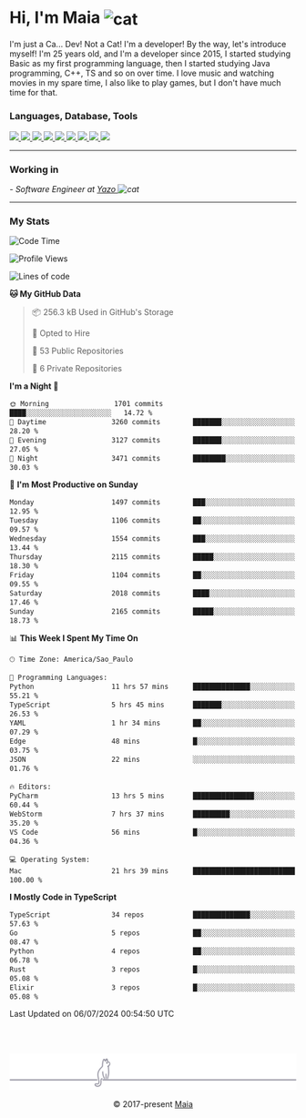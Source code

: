 <h1 align="left">Hi, I'm Maia 
<img src="https://emojis.slackmojis.com/emojis/images/1643509834/36299/black-cat.gif?1643509834" width="50" height="60" align="center"  alt="cat"/>
</h1>

I'm just a Ca... Dev! Not a Cat! I'm a developer! By the way, let's introduce myself!
I'm 25 years old, and I'm a developer since 2015, I started studying Basic as my first programming
language, then I started studying Java programming, C++, TS and so on over time.
I love music and watching movies in my spare time, I also like to play games, but I don't have much time for that.

<h3 align="left">Languages, Database, Tools</h3>
<p>
  <a href="https://www.typescriptlang.org">
    <img src="https://skillicons.dev/icons?i=ts" />
  </a>
  <a href="https://go.dev">
    <img src="https://skillicons.dev/icons?i=go" />
  </a>
  <a href="https://www.python.org">
    <img src="https://skillicons.dev/icons?i=python" />
  </a>
  <a href="https://gradle.org">
    <img src="https://skillicons.dev/icons?i=gradle" />
  </a>
  <a href="https://redis.io">
    <img src="https://skillicons.dev/icons?i=redis" />
  </a>
  <a href="https://www.mongodb.com">
    <img src="https://skillicons.dev/icons?i=mongodb" />
  </a>
  <a href="https://nodejs.org">
    <img src="https://skillicons.dev/icons?i=nodejs" />
  </a>
  <a href="https://www.javascript.com">
    <img src="https://skillicons.dev/icons?i=js" />
  </a>
  <a href="https://www.docker.com">
    <img src="https://skillicons.dev/icons?i=docker" />
  </a>
</p>

<hr/>

<h3>Working in</h3>

<p><em> - Software Engineer at <a href="[https://pdasolucoes.com.br](https://yazo.com.br/)">Yazo
</a><img src="https://media.giphy.com/media/WUlplcMpOCEmTGBtBW/giphy.gif" width="30" alt="cat"> 
</em></p>

<hr/>

### My Stats

<!--START_SECTION:waka-->
![Code Time](http://img.shields.io/badge/Code%20Time-4%2C392%20hrs%2034%20mins-blue)

![Profile Views](http://img.shields.io/badge/Profile%20Views-0-blue)

![Lines of code](https://img.shields.io/badge/From%20Hello%20World%20I%27ve%20Written-3.6%20million%20lines%20of%20code-blue)

**🐱 My GitHub Data** 

> 📦 256.3 kB Used in GitHub's Storage 
 > 
> 💼 Opted to Hire
 > 
> 📜 53 Public Repositories 
 > 
> 🔑 6 Private Repositories 
 > 
**I'm a Night 🦉** 

```text
🌞 Morning                1701 commits        ████░░░░░░░░░░░░░░░░░░░░░   14.72 % 
🌆 Daytime                3260 commits        ███████░░░░░░░░░░░░░░░░░░   28.20 % 
🌃 Evening                3127 commits        ███████░░░░░░░░░░░░░░░░░░   27.05 % 
🌙 Night                  3471 commits        ████████░░░░░░░░░░░░░░░░░   30.03 % 
```
📅 **I'm Most Productive on Sunday** 

```text
Monday                   1497 commits        ███░░░░░░░░░░░░░░░░░░░░░░   12.95 % 
Tuesday                  1106 commits        ██░░░░░░░░░░░░░░░░░░░░░░░   09.57 % 
Wednesday                1554 commits        ███░░░░░░░░░░░░░░░░░░░░░░   13.44 % 
Thursday                 2115 commits        █████░░░░░░░░░░░░░░░░░░░░   18.30 % 
Friday                   1104 commits        ██░░░░░░░░░░░░░░░░░░░░░░░   09.55 % 
Saturday                 2018 commits        ████░░░░░░░░░░░░░░░░░░░░░   17.46 % 
Sunday                   2165 commits        █████░░░░░░░░░░░░░░░░░░░░   18.73 % 
```


📊 **This Week I Spent My Time On** 

```text
🕑︎ Time Zone: America/Sao_Paulo

💬 Programming Languages: 
Python                   11 hrs 57 mins      ██████████████░░░░░░░░░░░   55.21 % 
TypeScript               5 hrs 45 mins       ███████░░░░░░░░░░░░░░░░░░   26.53 % 
YAML                     1 hr 34 mins        ██░░░░░░░░░░░░░░░░░░░░░░░   07.29 % 
Edge                     48 mins             █░░░░░░░░░░░░░░░░░░░░░░░░   03.75 % 
JSON                     22 mins             ░░░░░░░░░░░░░░░░░░░░░░░░░   01.76 % 

🔥 Editors: 
PyCharm                  13 hrs 5 mins       ███████████████░░░░░░░░░░   60.44 % 
WebStorm                 7 hrs 37 mins       █████████░░░░░░░░░░░░░░░░   35.20 % 
VS Code                  56 mins             █░░░░░░░░░░░░░░░░░░░░░░░░   04.36 % 

💻 Operating System: 
Mac                      21 hrs 39 mins      █████████████████████████   100.00 % 
```

**I Mostly Code in TypeScript** 

```text
TypeScript               34 repos            ██████████████░░░░░░░░░░░   57.63 % 
Go                       5 repos             ██░░░░░░░░░░░░░░░░░░░░░░░   08.47 % 
Python                   4 repos             ██░░░░░░░░░░░░░░░░░░░░░░░   06.78 % 
Rust                     3 repos             █░░░░░░░░░░░░░░░░░░░░░░░░   05.08 % 
Elixir                   3 repos             █░░░░░░░░░░░░░░░░░░░░░░░░   05.08 % 
```




 Last Updated on 06/07/2024 00:54:50 UTC
<!--END_SECTION:waka-->


<br/>
<br/>

<p align="center"><img src="https://raw.githubusercontent.com/gabrielmaialva33/gabrielmaialva33/master/assets/gray0_ctp_on_line.svg?sanitize=true" /></p>
<p align="center">&copy; 2017-present <a href="https://github.com/gabrielmaialva33/" target="_blank">Maia</a>
